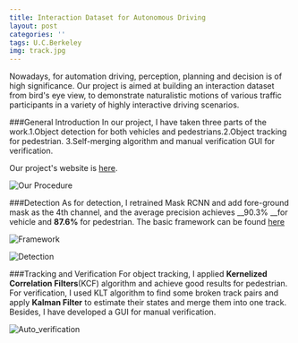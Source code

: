 ```yaml
---
title: Interaction Dataset for Autonomous Driving
layout: post
categories: ''
tags: U.C.Berkeley
img: track.jpg
---
```

Nowadays, for automation driving, perception, planning and decision is of high significance. Our project is aimed at building an interaction dataset from bird's eye view, to demonstrate naturalistic motions of various traffic participants in a variety of highly interactive driving scenarios.

###General Introduction
In our project, I have taken three parts of the work.1.Object detection for both vehicles and pedestrians.2.Object tracking for pedestrian. 3.Self-merging algorithm and manual verification GUI for verification.

Our project's website is [here](http://interaction-dataset.com/).

![Our Procedure]({{site.baseurl}}/assets/img/procedure.png)

###Detection
As for detection, I retrained Mask RCNN and add fore-ground mask as the 4th channel, and the average precision achieves __90.3% __for vehicle and __87.6%__ for pedestrian. The basic framework can be found [here](https://github.com/matterport/Mask_RCNN)

![Framework]({{site.baseurl}}/assets/img/framework.jpg)

![Detection]({{site.baseurl}}/assets/img/detect.jpg)

###Tracking and Verification
For object tracking, I applied __Kernelized Correlation Filters__(KCF) algorithm and achieve good results for pedestrian. For verification, I used KLT algorithm to find some broken track pairs and apply __Kalman Filter__ to estimate their states and merge them into one track. Besides, I have developed a GUI for manual verification.

![Auto_verification]({{site.baseurl}}/assets/img/merge.jpg)